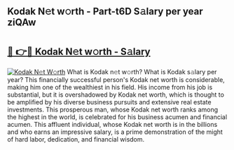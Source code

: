 ## Kodak N𝚎t w𝚘rth - Part-t6D S𝚊lary per year ziQAw

# <h2><a href="http://gc1v7h.nevu.top/?p=Kodak">🔗 👉🔴 Kodak N𝚎t w𝚘rth - S𝚊lary</a></h2>

[![Kodak N𝚎t W𝚘rth](https://i.imgur.com/Oavwk0R.jpeg)](http://gc1v7h.nevu.top/?p=Kodak)
What is Kodak n𝚎t w𝚘rth? What is Kodak s𝚊lary per year?
This financially successful person's Kodak net worth is considerable, making him one of the wealthiest in his field. His income from his job is substantial, but it is overshadowed by Kodak net worth, which is thought to be amplified by his diverse business pursuits and extensive real estate investments. This prosperous man, whose Kodak net worth ranks among the highest in the world, is celebrated for his business acumen and financial acumen. This affluent individual, whose Kodak net worth is in the billions and who earns an impressive salary, is a prime demonstration of the might of hard labor, dedication, and financial wisdom.
